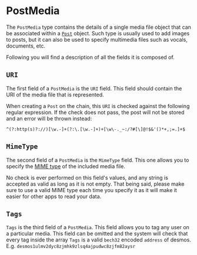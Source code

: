 # PostMedia
The `PostMedia` type contains the details of a single media file object that can be associated within a [`Post`](./post.md) object. Such type is usually used to add images to posts, but it can also be used to specify multimedia files such as vocals, documents, etc. 

Following you will find a description of all the fields it is composed of. 

## `URI`
The first field of a `PostMedia` is the `URI` field. This field should contain the URI of the media file that is represented. 

When creating a `Post` on the chain, this `URI` is checked against the following regular expression. If the check does not pass, the post will not be stored and an error will be thrown instead: 

```phpregexp
^(?:http(s)?://)[\w.-]+(?:\.[\w.-]+)+[\w\-._~:/?#[\]@!$&'()*+,;=.]+$
```

## `MimeType`
The second field of a `PostMedia` is the `MimeType` field. This one allows you to specify the [MIME type](https://developer.mozilla.org/en-US/docs/Web/HTTP/Basics_of_HTTP/MIME_types) of the included media file. 

No check is ever performed on this field's values, and any string is accepted as valid as long as it is not empty. That being said, please make sure to use a valid MIME type each time you specify it as it will make it easier for other apps to read your data. 

## `Tags`
`Tags` is the third field of a `PostMedia`. This field allows you to tag any user on a particular media.
This field can be omitted and the system will check that every tag inside the array `Tags` is a valid `bech32` 
encoded `address` of desmos.
E.g.
`desmos1ulmv2dyc8zjmhk9zlsq4ajpudwc8zjfm82aysr`
